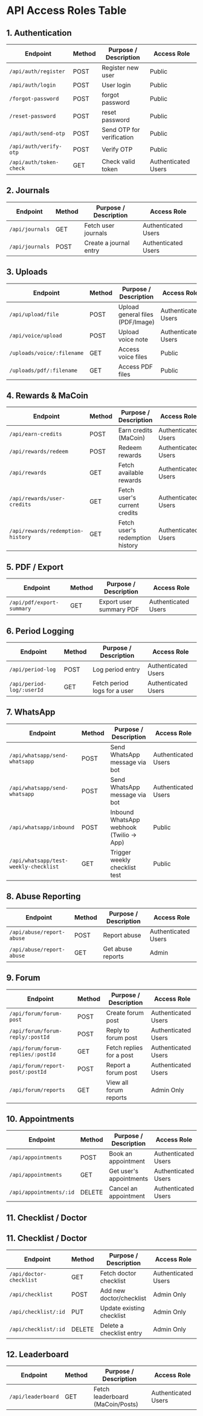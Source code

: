 # API Access Roles Table

## 1. Authentication

| Endpoint                | Method | Purpose / Description     | Access Role         |
| ----------------------- | ------ | ------------------------- | ------------------- |
| `/api/auth/register`    | POST   | Register new user         | Public              |
| `/api/auth/login`       | POST   | User login                | Public              |
| `/forgot-password`      | POST   | forgot password           | Public              |
| `/reset-password`       | POST   | reset password            | Public              |
| `/api/auth/send-otp`    | POST   | Send OTP for verification | Public              |
| `/api/auth/verify-otp`  | POST   | Verify OTP                | Public              |
| `/api/auth/token-check` | GET    | Check valid token         | Authenticated Users |

## 2. Journals

| Endpoint        | Method | Purpose / Description  | Access Role         |
| --------------- | ------ | ---------------------- | ------------------- |
| `/api/journals` | GET    | Fetch user journals    | Authenticated Users |
| `/api/journals` | POST   | Create a journal entry | Authenticated Users |

## 3. Uploads

| Endpoint                   | Method | Purpose / Description            | Access Role         |
| -------------------------- | ------ | -------------------------------- | ------------------- |
| `/api/upload/file`         | POST   | Upload general files (PDF/Image) | Authenticated Users |
| `/api/voice/upload`        | POST   | Upload voice note                | Authenticated Users |
| `/uploads/voice/:filename` | GET    | Access voice files               | Public              |
| `/uploads/pdf/:filename`   | GET    | Access PDF files                 | Public              |

## 4. Rewards & MaCoin

| Endpoint                          | Method | Purpose / Description           | Access Role         |
| --------------------------------- | ------ | ------------------------------- | ------------------- |
| `/api/earn-credits`               | POST   | Earn credits (MaCoin)           | Authenticated Users |
| `/api/rewards/redeem`             | POST   | Redeem rewards                  | Authenticated Users |
| `/api/rewards`                    | GET    | Fetch available rewards         | Authenticated Users |
| `/api/rewards/user-credits`       | GET    | Fetch user's current credits    | Authenticated Users |
| `/api/rewards/redemption-history` | GET    | Fetch user's redemption history | Authenticated Users |

## 5. PDF / Export

| Endpoint                  | Method | Purpose / Description   | Access Role         |
| ------------------------- | ------ | ----------------------- | ------------------- |
| `/api/pdf/export-summary` | GET    | Export user summary PDF | Authenticated Users |

## 6. Period Logging

| Endpoint                  | Method | Purpose / Description        | Access Role         |
| ------------------------- | ------ | ---------------------------- | ------------------- |
| `/api/period-log`         | POST   | Log period entry             | Authenticated Users |
| `/api/period-log/:userId` | GET    | Fetch period logs for a user | Authenticated Users |

## 7. WhatsApp

| Endpoint                              | Method | Purpose / Description                   | Access Role         |
| ------------------------------------- | ------ | --------------------------------------- | ------------------- |
| `/api/whatsapp/send-whatsapp`         | POST   | Send WhatsApp message via bot           | Authenticated Users |
| `/api/whatsapp/send-whatsapp`         | POST   | Send WhatsApp message via bot           | Authenticated Users |
| `/api/whatsapp/inbound`               | POST   | Inbound WhatsApp webhook (Twilio → App) | Public              |
| `/api/whatsapp/test-weekly-checklist` | GET    | Trigger weekly checklist test           | Public              |

## 8. Abuse Reporting

| Endpoint                  | Method | Purpose / Description | Access Role         |
| ------------------------- | ------ | --------------------- | ------------------- |
| `/api/abuse/report-abuse` | POST   | Report abuse          | Authenticated Users |
| `/api/abuse/report-abuse` | GET    | Get abuse reports     | Admin               |

## 9. Forum

| Endpoint                           | Method | Purpose / Description    | Access Role         |
| ---------------------------------- | ------ | ------------------------ | ------------------- |
| `/api/forum/forum-post`            | POST   | Create forum post        | Authenticated Users |
| `/api/forum/forum-reply/:postId`   | POST   | Reply to forum post      | Authenticated Users |
| `/api/forum/forum-replies/:postId` | GET    | Fetch replies for a post | Authenticated Users |
| `/api/forum/report-post/:postId`   | POST   | Report a forum post      | Authenticated Users |
| `/api/forum/reports`               | GET    | View all forum reports   | Admin Only          |

## 10. Appointments

| Endpoint                | Method | Purpose / Description   | Access Role         |
| ----------------------- | ------ | ----------------------- | ------------------- |
| `/api/appointments`     | POST   | Book an appointment     | Authenticated Users |
| `/api/appointments`     | GET    | Get user's appointments | Authenticated Users |
| `/api/appointments/:id` | DELETE | Cancel an appointment   | Authenticated Users |

## 11. Checklist / Doctor

## 11. Checklist / Doctor

| Endpoint                | Method | Purpose / Description     | Access Role         |
| ----------------------- | ------ | ------------------------- | ------------------- |
| `/api/doctor-checklist` | GET    | Fetch doctor checklist    | Authenticated Users |
| `/api/checklist`        | POST   | Add new doctor/checklist  | Admin Only          |
| `/api/checklist/:id`    | PUT    | Update existing checklist | Admin Only          |
| `/api/checklist/:id`    | DELETE | Delete a checklist entry  | Admin Only          |

## 12. Leaderboard

| Endpoint           | Method | Purpose / Description            | Access Role         |
| ------------------ | ------ | -------------------------------- | ------------------- |
| `/api/leaderboard` | GET    | Fetch leaderboard (MaCoin/Posts) | Authenticated Users |
